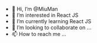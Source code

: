 - 👋 Hi, I’m @MiuMan
- 👀 I’m interested in React JS
- 🌱 I’m currently learning React JS
- 💞️ I’m looking to collaborate on ...
- 📫 How to reach me ...

<!---
MiuMan/MiuMan is a ✨ special ✨ repository because its `README.md` (this file) appears on your GitHub profile.
You can click the Preview link to take a look at your changes.
--->
